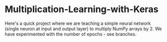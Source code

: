 # Multiplication-Learning-with-Keras
Here's a quick project where we are teaching a simple neural network (single neuron at input and output layer) to multiply NumPy arrays by 2. We have experimented with the number of epochs - see branches. 
